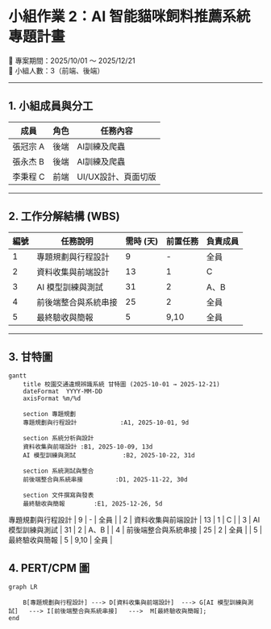 # 小組作業 2：AI 智能貓咪飼料推薦系統專題計畫
📅 專案期間：2025/10/01 ～ 2025/12/21  
👥 小組人數：3（前端、後端）  

---

## 1. 小組成員與分工
| 成員 | 角色 | 任務內容 |
|------|------|----------|
|張冠宗 A | 後端 | AI訓練及爬蟲 |
|張永杰 B | 後端 | AI訓練及爬蟲 |
|李秉程 C | 前端 | UI/UX設計、頁面切版 |

---

## 2. 工作分解結構 (WBS)
| 編號 | 任務說明 | 需時 (天) | 前置任務 | 負責成員 |
|------|----------|-----------|-----------|----------|
| 1 | 專題規劃與行程設計 | 9 | - | 全員 |
| 2 | 資料收集與前端設計 | 13 | 1 | C |
| 3 | AI 模型訓練與測試 | 31 | 2 | A、B |
| 4 | 前後端整合與系統串接 | 25 | 2 | 全員 |
| 5 | 最終驗收與簡報 | 5 | 9,10 | 全員 |

---

## 3. 甘特圖
```mermaid
gantt
    title 校園交通違規辨識系統 甘特圖 (2025-10-01 → 2025-12-21)
    dateFormat  YYYY-MM-DD
    axisFormat %m/%d

    section 專題規劃
    專題規劃與行程設計            :A1, 2025-10-01, 9d

    section 系統分析與設計
    資料收集與前端設計 :B1, 2025-10-09, 13d
    AI 模型訓練與測試             :B2, 2025-10-22, 31d

    section 系統測試與整合
    前後端整合與系統串接         :D1, 2025-11-22, 30d

    section 文件撰寫與發表
    最終驗收與簡報        :E1, 2025-12-26, 5d
```
專題規劃與行程設計 | 9 | - | 全員 |
| 2 | 資料收集與前端設計 | 13 | 1 | C |
| 3 | AI 模型訓練與測試 | 31 | 2 | A、B |
| 4 | 前後端整合與系統串接 | 25 | 2 | 全員 |
| 5 | 最終驗收與簡報 | 5 | 9,10 | 全員 |

## 4. PERT/CPM 圖
```mermaid
graph LR

    B[專題規劃與行程設計] ---> D[資料收集與前端設計]  ---> G[AI 模型訓練與測試]   ---> I[前後端整合與系統串接]   --->  M[最終驗收與簡報];
end
```


